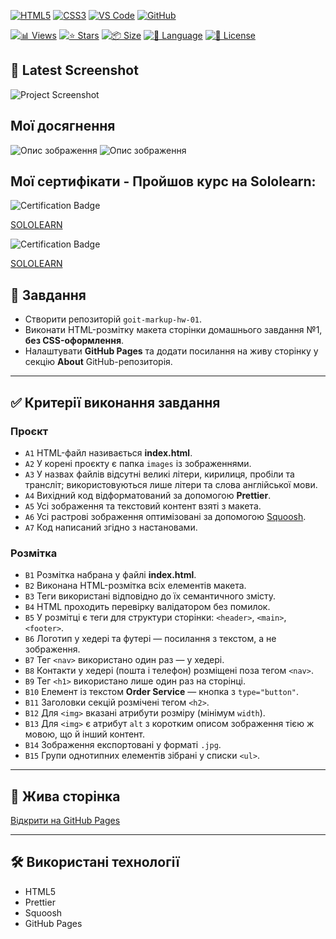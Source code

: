 <!-- AUTOGEN:STATS -->

[![HTML5](https://img.shields.io/badge/HTML5-E34F26?style=for-the-badge&logo=html5&logoColor=white)](https://developer.mozilla.org/en-US/docs/Web/HTML) [![CSS3](https://img.shields.io/badge/CSS3-1572B6?style=for-the-badge&logo=css3&logoColor=white)](https://developer.mozilla.org/en-US/docs/Web/CSS) [![VS Code](https://img.shields.io/badge/VS_Code-007ACC?style=for-the-badge&logo=visual-studio-code&logoColor=white)](https://code.visualstudio.com/) [![GitHub](https://img.shields.io/badge/GitHub-181717?style=for-the-badge&logo=github&logoColor=white)](https://github.com/)

[![📊 Views](https://img.shields.io/endpoint?url=https://raw.githubusercontent.com/VuToV-Mykola/goit-markup-hw-02/main/assets/db/visitors-badge.json)](https://github.com/VuToV-Mykola/goit-markup-hw-02/graphs/traffic)
[![⭐ Stars](https://img.shields.io/endpoint?url=https://raw.githubusercontent.com/VuToV-Mykola/goit-markup-hw-02/main/assets/db/likes-badge.json)](https://github.com/VuToV-Mykola/goit-markup-hw-02/actions/workflows/screenshot-and-visitor.yaml)
[![📦 Size](https://img.shields.io/endpoint?url=https://raw.githubusercontent.com/VuToV-Mykola/goit-markup-hw-02/main/assets/db/repo-size.json)](https://github.com/VuToV-Mykola/goit-markup-hw-02)
[![📝 Language](https://img.shields.io/endpoint?url=https://raw.githubusercontent.com/VuToV-Mykola/goit-markup-hw-02/main/assets/db/repo-language.json)](https://github.com/VuToV-Mykola/goit-markup-hw-02)
[![📄 License](https://img.shields.io/endpoint?url=https://raw.githubusercontent.com/VuToV-Mykola/goit-markup-hw-02/main/assets/db/repo-license.json)](https://github.com/VuToV-Mykola/goit-markup-hw-02/blob/main/LICENSE)

## 📸 Latest Screenshot

![Project Screenshot](assets/screenshot.png)

<!-- END:AUTOGEN -->

## Мої досягнення

![Опис зображення](./assets/head.jpg) ![Опис зображення](./assets/hw-01.jpg)

## Мої сертифікати - Пройшов курс на Sololearn:

![Certification Badge](./assets/certificat.jpg)

[SOLOLEARN](https://www.sololearn.com/certificates/CT-AS5OQBMQ)

![Certification Badge](./assets/certificat-02.jpg)

[SOLOLEARN](https://www.sololearn.com/certificates/CC-H5NEDBR5)

## 📌 Завдання

- Створити репозиторій `goit-markup-hw-01`.
- Виконати HTML-розмітку макета сторінки домашнього завдання №1, **без CSS-оформлення**.
- Налаштувати **GitHub Pages** та додати посилання на живу сторінку у секцію **About** GitHub-репозиторія.

---

## ✅ Критерії виконання завдання

### **Проєкт**

- `A1` HTML-файл називається **index.html**.
- `A2` У корені проєкту є папка `images` із зображеннями.
- `A3` У назвах файлів відсутні великі літери, кирилиця, пробіли та трансліт; використовуються лише літери та слова англійської мови.
- `A4` Вихідний код відформатований за допомогою **Prettier**.
- `A5` Усі зображення та текстовий контент взяті з макета.
- `A6` Усі растрові зображення оптимізовані за допомогою [Squoosh](https://squoosh.app/).
- `A7` Код написаний згідно з настановами.

### **Розмітка**

- `B1` Розмітка набрана у файлі **index.html**.
- `B2` Виконана HTML-розмітка всіх елементів макета.
- `B3` Теги використані відповідно до їх семантичного змісту.
- `B4` HTML проходить перевірку валідатором без помилок.
- `B5` У розмітці є теги для структури сторінки: `<header>`, `<main>`, `<footer>`.
- `B6` Логотип у хедері та футері — посилання з текстом, а не зображення.
- `B7` Тег `<nav>` використано один раз — у хедері.
- `B8` Контакти у хедері (пошта і телефон) розміщені поза тегом `<nav>`.
- `B9` Тег `<h1>` використано лише один раз на сторінці.
- `B10` Елемент із текстом **Order Service** — кнопка з `type="button"`.
- `B11` Заголовки секцій розмічені тегом `<h2>`.
- `B12` Для `<img>` вказані атрибути розміру (мінімум `width`).
- `B13` Для `<img>` є атрибут `alt` з коротким описом зображення тією ж мовою, що й інший контент.
- `B14` Зображення експортовані у форматі `.jpg`.
- `B15` Групи однотипних елементів зібрані у списки `<ul>`.

---

## 🔗 Жива сторінка

[Відкрити на GitHub Pages](https://vutov-mykola.github.io/goit-markup-hw-01/)

---

## 🛠 Використані технології

- HTML5
- Prettier
- Squoosh
- GitHub Pages
